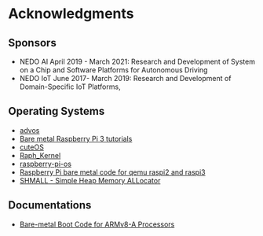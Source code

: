 # Acknowledgments

## Sponsors

* NEDO AI April 2019 - March 2021: Research and Development of System
  on a Chip and Software Platforms for Autonomous Driving
* NEDO IoT June 2017- March 2019: Research and Development of
  Domain-Specific IoT Platforms,  


## Operating Systems

* [advos](https://github.com/drpnd/advos)
* [Bare metal Raspberry Pi 3 tutorials](https://github.com/bztsrc/raspi3-tutorial)
* [cuteOS](https://github.com/a-darwish/cuteOS)
* [Raph_Kernel](https://github.com/PFLab-OS/Raph_Kernel)
* [raspberry-pi-os](https://github.com/s-matyukevich/raspberry-pi-os)
* [Raspberry Pi bare metal code for qemu raspi2 and raspi3](https://github.com/eggman/raspberrypi)
* [SHMALL - Simple Heap Memory ALLocator](https://github.com/CCareaga/heap_allocator)


## Documentations

* [Bare-metal Boot Code for ARMv8-A Processors](http://infocenter.arm.com/help/topic/com.arm.doc.dai0527a/DAI0527A_baremetal_boot_code_for_ARMv8_A_processors.pdf)
  

